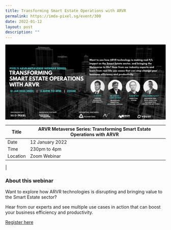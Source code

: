 ```yaml
---
title: Transforming Smart Estate Operations with ARVR
permalink: https://imda-pixel.sg/event/300
date: 2022-01-12
layout: post
description: ""
---
```

![Alt text for image on Isomer site](/images/smart%20estate%20banner.png)


| Title | ARVR Metaverse Series: Transforming Smart Estate Operations with ARVR | |
| -------- | -------- | -------- | 
| Date  | 12 January 2022   |
| Time  | 230pm to 4pm  |
| Location  | Zoom Webinar|
|

### About this webinar 
Want to explore how ARVR technologies is disrupting and bringing value to the Smart Estate sector?

Hear from our experts and see multiple use cases in action that can boost your business efficiency and productivity.

[Register here](https://imda-pixel.sg/event/300)